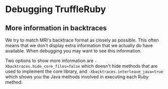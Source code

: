 # Debugging TruffleRuby

## More information in backtraces

We try to match MRI's backtrace format as closely as possible. This often means
that we don't display extra information that we actually do have available.
When debugging you may want to see this information.

Two options to show more information are `-Xbacktraces.hide_core_files=false`
which doesn't hide methods that are used to implement the core library, and
`-Xbacktraces.interleave_java=true` which shows you the Java methods involved in
executing each Ruby method.
